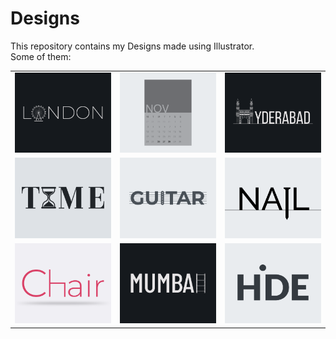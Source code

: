 # Designs
This repository contains my Designs made using Illustrator.<br>
Some of them:<br>
<table>
<tr><td><img src="./2020-12/png/16.12.2020.png"></td><td><img src="./2020-11/png/26.11.2020.png"></td><td><img src="./2020-12/png/20.12.2020.png"></td></tr>
<tr><td><img src="./2020-11/png/16.11.2020.png"></td><td><img src="./2020-12/png/02.12.2020.png"></td><td><img src="./2020-11/png/24.11.2020.png"></td></tr>
<tr><td><img src="./2020-11/png/17.11.2020.png"></td><td><img src="./2020-12/png/27.12.2020.png"></td><td><img src="./2020-11/png/23.11.2020.png"></td></tr>
</table>

